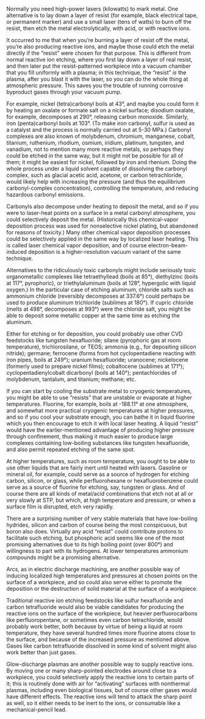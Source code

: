 Normally you need high-power lasers (kilowatts) to mark metal.  One
alternative is to lay down a layer of resist (for example, black
electrical tape, or permanent marker) and use a small laser (tens of
watts) to burn off the resist, then etch the metal electrolytically,
with acid, or with reactive ions.

It occurred to me that when you’re burning a layer of resist off the
metal, you’re also producing reactive ions, and maybe those could etch
the metal directly if the “resist” were chosen for that purpose.  This
is different from normal reactive ion etching, where you first lay
down a layer of real resist, and then later put the resist-patterned
workpiece into a vacuum chamber that you fill uniformly with a plasma;
in this technique, the “resist” *is* the plasma, after you blast it
with the laser, so you can do the whole thing at atmospheric pressure.
This saves you the trouble of running corrosive byproduct gases
through your vacuum pump.

For example, nickel (tetra)carbonyl boils at 43°, and maybe you could
form it by heating an oxalate or formate salt on a nickel surface;
disodium oxalate, for example, decomposes at 290°, releasing carbon
monoxide.  Similarly, iron (penta)carbonyl boils at 103°.  (To make
iron carbonyl, sulfur is used as a catalyst and the process is
normally carried out at 5-30 MPa.)  Carbonyl complexes are also known
of molybdenum, chromium, manganese, cobalt, titanium, ruthenium,
rhodium, osmium, iridium, platinum, tungsten, and vanadium, not to
mention many more reactive metals, so perhaps they could be etched in
the same way, but it might not be possible for all of them; it might
be easiest for nickel, followed by iron and rhenium.  Doing the whole
process under a liquid solvent capable of dissolving the carbonyl
complex, such as glacial acetic acid, acetone, or carbon
tetrachloride, would likely help with increasing the pressure (and
thus the equilibrium carbonyl-complex concentration), controlling the
temperature, and reducing hazardous carbonyl emissions.

Carbonyls also decompose under heating to deposit the metal, and so if
you were to laser-heat points on a surface in a metal carbonyl
atmosphere, you could selectively deposit the metal.  (Historically
this chemical-vapor deposition process was used for nonselective
nickel plating, but abandoned for reasons of toxicity.)  Many other
chemical vapor deposition processes could be selectively applied in
the same way by localized laser heating.  This is called laser
chemical vapor deposition, and of course electron-beam-induced
deposition is a higher-resolution vacuum variant of the same
technique.

Alternatives to the ridiculously toxic carbonyls might include
seriously toxic organometallic complexes like tetraethyllead (boils at
85°), diethylzinc (boils at 117°, pyrophoric), or triethylaluminum
(boils at 128°, hypergolic with liquid oxygen.)  In the particular
case of etching aluminum, chloride salts such as ammonium chloride
(reversibly decomposes at 337.6°) could perhaps be used to produce
aluminum trichloride (sublimes at 180°).  If cupric chloride (melts at
498°, decomposes at 993°) were the chloride salt, you might be able to
deposit some metallic copper at the same time as etching the aluminum.

Either for etching or for deposition, you could probably use other CVD
feedstocks like tungsten hexafluoride; silane (pyrophoric gas at room
temperature), trichlorosilane, or TEOS; ammonia (e.g., for depositing
silicon nitride); germane; ferrocene (forms from hot cyclopentadiene
reacting with iron pipes, boils at 249°); uranium hexafluoride;
uranocene; nickelocene (formerly used to prepare nickel films);
cobaltocene (sublimes at 171°); cyclopentadienylcobalt dicarbonyl
(boils at 140°); pentachlorides of molybdenum, tantalum, and titanium;
methane; etc.

If you can start by cooling the substrate metal to cryogenic
temperatures, you might be able to use “resists” that are unstable or
evaporate at higher temperatures.  Fluorine, for example, boils at
-188.11° at one atmosphere, and somewhat more practical cryogenic
temperatures at higher pressures, and so if you cool your substrate
enough, you can bathe it in liquid fluorine which you then encourage
to etch it with local laser heating.  A liquid “resist” would have the
earlier-mentioned advantage of producing higher pressure through
confinement, thus making it much easier to produce large complexes
containing low-boiling substances like tungsten hexafluoride, and also
permit repeated etching of the same spot.

At higher temperatures, such as room temperature, you ought to be able
to use other liquids that are fairly inert until heated with lasers.
Gasoline or mineral oil, for example, could serve as a source of
hydrogen for etching carbon, silicon, or glass, while perfluorohexane
or hexafluorobenzene could serve as a source of fluorine for etching,
say, tungsten or glass.  And of course there are all kinds of
metal/acid combinations that etch not at all or very slowly at STP,
but which, at high temperature and pressure, or when a surface film is
disrupted, etch very rapidly.

There are a surprising number of very stable materials that have
low-boiling hydrides, silicon and carbon of course being the most
conspicuous, but boron also does.  Virtually any acid “resist” could
contribute protons to facilitate such etching, but phosphoric acid
seems like one of the most promising alternatives due to its high
boiling point (over 800°) and willingness to part with its hydrogens.
At lower temperatures ammonium compounds might be a promising
alternative.

Arcs, as in electric discharge machining, are another possible way of
inducing localized high temperatures and pressures at chosen points on
the surface of a workpiece, and so could also serve either to promote
the deposition or the destruction of solid material at the surface of
a workpiece.

Traditional reactive ion etching feedstocks like sulfur hexafluoride
and carbon tetrafluoride would also be viable candidates for producing
the reactive ions on the surface of the workpiece, but heavier
perfluorocarbons like perfluoropentane, or sometimes even carbon
tetrachloride, would probably work better, both because by virtue of
being a liquid at room temperature, they have several hundred times
more fluorine atoms close to the surface, and because of the increased
pressure as mentioned above.  Gases like carbon tetrafluoride
dissolved in some kind of solvent might also work better than just
gases.

Glow-discharge plasmas are another possible way to supply reactive
ions.  By moving one or many sharp-pointed electrodes around close to
a workpiece, you could selectively apply the reactive ions to certain
parts of it; this is routinely done with air for “activating” surfaces
with nonthermal plasmas, including even biological tissues, but of
course other gases would have different effects.  The reactive ions
will tend to attack the sharp point as well, so it either needs to be
inert to the ions, or consumable like a mechanical-pencil lead.
